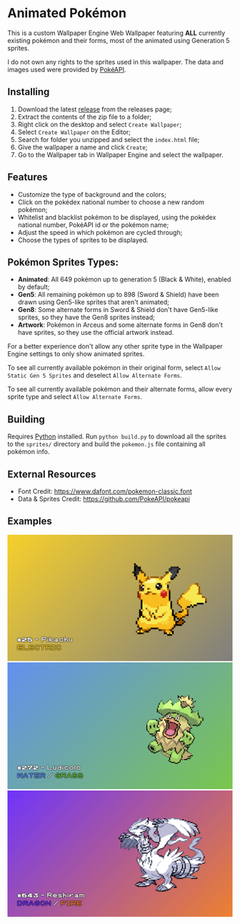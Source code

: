 # Animated Pokémon
This is a custom Wallpaper Engine Web Wallpaper featuring **ALL** currently existing pokémon and their forms, most of the animated using Generation 5 sprites.

I do not own any rights to the sprites used in this wallpaper. The data and images used were provided by [PokéAPI](https://pokeapi.co/).

## Installing
1. Download the latest [release](https://github.com/DaviAMSilva/AnimatedPokemon/releases/tag/latest) from the releases page;
2. Extract the contents of the zip file to a folder;
3. Right click on the desktop and select `Create Wallpaper`;
4. Select `Create Wallpaper` on the Editor;
5. Search for folder you unzipped and select the `index.html` file;
6. Give the wallpaper a name and click `Create`;
7. Go to the Wallpaper tab in Wallpaper Engine and select the wallpaper.

## Features
- Customize the type of background and the colors;
- Click on the pokédex national number to choose a new random pokémon;
- Whitelist and blacklist pokémon to be displayed, using the pokédex national number, PokéAPI id or the pokémon name;
- Adjust the speed in which pokémon are cycled through;
- Choose the types of sprites to be displayed.

## Pokémon Sprites Types:
- **Animated**: All 649 pokémon up to generation 5 (Black & White), enabled by default;
- **Gen5**: All remaining pokémon up to 898 (Sword & Shield) have been drawn using Gen5-like sprites that aren't animated;
- **Gen8**: Some alternate forms in Sword & Shield don't have Gen5-like sprites, so they have the Gen8 sprites instead;
- **Artwork**: Pokémon in Arceus and some alternate forms in Gen8 don't have sprites, so they use the official artwork instead.

For a better experience don't allow any other sprite type in the Wallpaper Engine settings to only show animated sprites.

To see all currently available pokémon in their original form, select `Allow Static Gen 5 Sprites` and deselect `Allow Alternate Forms`.

To see all currently available pokémon and their alternate forms, allow every sprite type and select `Allow Alternate Forms`.

## Building
Requires [Python](https://www.python.org/) installed. Run `python build.py` to download all the sprites to the `sprites/` directory and build the `pokemon.js` file containing all pokémon info.

## External Resources
- Font Credit: https://www.dafont.com/pokemon-classic.font
- Data & Sprites Credit: https://github.com/PokeAPI/pokeapi

## Examples

![Example Wallpapers](examples/25.png)
![Example Wallpapers](examples/272.png)
![Example Wallpapers](examples/643.png)
